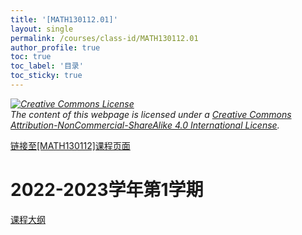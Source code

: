 ```yaml
---
title: '[MATH130112.01]'
layout: single
permalink: /courses/class-id/MATH130112.01
author_profile: true
toc: true
toc_label: '目录'
toc_sticky: true
---
```


<div class='notice--warning'>
<p><i><a rel='license' href='http://creativecommons.org/licenses/by-nc-sa/4.0/'><img alt='Creative Commons License' style='border-width:0' src='https://i.creativecommons.org/l/by-nc-sa/4.0/88x31.png' /></a><br /> The content of this webpage is licensed under a <a rel='license' href='http://creativecommons.org/licenses/by-nc-sa/4.0/'>Creative Commons Attribution-NonCommercial-ShareAlike 4.0 International License</a>.</i></p>
</div>

<a href='https://fdu-math.github.io/courses/MATH130112'>链接至[MATH130112]课程页面<a>

# 2022-2023学年第1学期

<a href='https://fdu-math.github.io/assets/docs/courses/MATH130112.01-2022-2023-1 (Encrypted).pdf'>课程大纲</a>